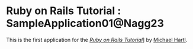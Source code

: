# Ruby on Rails Tutorial : SampleApplication01@Nagg23

This is the first application for the [*Ruby on Rails Tutorial*](http://railstutorial.jp)]
by [Michael Hartl](http://michaelhartl.com/).
